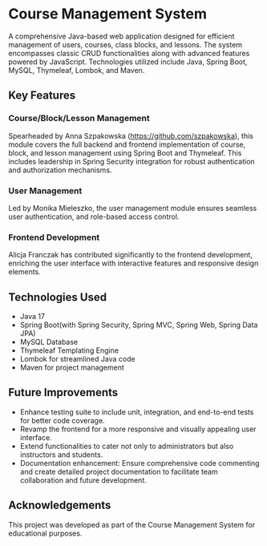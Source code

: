 # Course Management System

A comprehensive Java-based web application designed for efficient management of users, courses, class blocks, and lessons. The system encompasses classic CRUD functionalities along with advanced features powered by JavaScript. Technologies utilized include Java, Spring Boot, MySQL, Thymeleaf, Lombok, and Maven.

## Key Features

### Course/Block/Lesson Management
Spearheaded by Anna Szpakowska (https://github.com/szpakowska), this module covers the full backend and frontend implementation of course, block, and lesson management using Spring Boot and Thymeleaf. This includes leadership in Spring Security integration for robust authentication and authorization mechanisms.

### User Management
Led by Monika Mieleszko, the user management module ensures seamless user authentication, and role-based access control.

### Frontend Development
Alicja Franczak has contributed significantly to the frontend development, enriching the user interface with interactive features and responsive design elements.

## Technologies Used

- Java 17
- Spring Boot(with Spring Security, Spring MVC, Spring Web, Spring Data JPA)
- MySQL Database
- Thymeleaf Templating Engine
- Lombok for streamlined Java code
- Maven for project management

## Future Improvements

- Enhance testing suite to include unit, integration, and end-to-end tests for better code coverage.
- Revamp the frontend for a more responsive and visually appealing user interface.
- Extend functionalities to cater not only to administrators but also instructors and students.
- Documentation enhancement: Ensure comprehensive code commenting and create detailed project documentation to facilitate team collaboration and future development.

## Acknowledgements

This project was developed as part of the Course Management System for educational purposes. 
